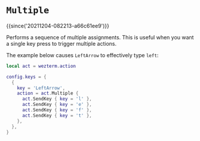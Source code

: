 # `Multiple`

{{since('20211204-082213-a66c61ee9')}}

Performs a sequence of multiple assignments.  This is useful when you
want a single key press to trigger multiple actions.

The example below causes `LeftArrow` to effectively type `left`:

```lua
local act = wezterm.action

config.keys = {
  {
    key = 'LeftArrow',
    action = act.Multiple {
      act.SendKey { key = 'l' },
      act.SendKey { key = 'e' },
      act.SendKey { key = 'f' },
      act.SendKey { key = 't' },
    },
  },
}
```
